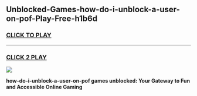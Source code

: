 
## Unblocked-Games-how-do-i-unblock-a-user-on-pof-Play-Free-h1b6d
<h3>
<a href="https://premium76.site?title=how-do-i-unblock-a-user-on-pof&ref=23A">CLICK TO PLAY</a></h3>
<hr>

<h3>
<a href="https://premium76.site?title=how-do-i-unblock-a-user-on-pof&ref=23A">CLICK 2 PLAY</a>
  
</h3>

<a href="https://premium76.site?title=how-do-i-unblock-a-user-on-pof&ref=23A"><img src="https://clearcache.store/games.png"></a>


**how-do-i-unblock-a-user-on-pof games unblocked: Your Gateway to Fun and Accessible Online Gaming**
